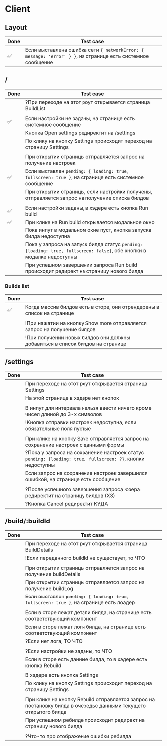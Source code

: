 # Client

## Layout

| Done | Test case                                                                                                  |
| ---- | ---------------------------------------------------------------------------------------------------------- |
| ✅   | Если выставлена ошибка сети `{ networkError: { message: 'error' } }`, на странице есть системное сообщение |

## /

| Done | Test case                                                                                                            |
| ---- | -------------------------------------------------------------------------------------------------------------------- |
|      | ?При переходе на этот роут открывается страница BuildList                                                            |
|      |                                                                                                                      |
| ✅   | Если настройки не заданы, на странице есть системное сообщение                                                       |
|      | Кнопка Open settings редиректит на /settings                                                                         |
|      | По клику на кнопку Settings происходит переход на страницу Settings                                                  |
|      |                                                                                                                      |
|      | При открытии страницы отправляется запрос на получение настроек                                                      |
| ✅   | Если выставлен `pending: { loading: true, fullscreen: true }`, на странице есть системное сообщение                  |
|      | При открытии страницы, если настройки получены, отправляется запрос на получение списка билдов                       |
|      |                                                                                                                      |
| ✅   | Если настройки заданы, в хэдере есть кнопка Run build                                                                |
| ✅   | При клике на Run build открывается модальное окно                                                                    |
|      | Пока инпут в модальном окне пуст, кнопка запуска билда недоступна                                                    |
|      | Пока у запроса на запуск билда статус `pending: {loading: true, fullscreen: false}`, обе кнопки в модалке недоступны |
|      | При успешном завершении запроса Run build происходит редирект на страницу нового билда                               |

### Builds list

| Done | Test case                                                                     |
| ---- | ----------------------------------------------------------------------------- |
| ✅   | Когда массив билдов есть в сторе, они отрендерены в список на странице        |
|      |                                                                               |
|      | !При нажатии на кнопку Show more отправляется запрос на получение билдов      |
|      | !При получении новых билдов они должны добавиться в список билдов на странице |

## /settings

| Done | Test case                                                                                                  |
| ---- | ---------------------------------------------------------------------------------------------------------- |
|      | При переходе на этот роут открывается страница Settings                                                    |
|      | На этой странице в хэдере нет кнопок                                                                       |
|      |                                                                                                            |
|      | В инпут для интервала нельзя ввести ничего кроме чисел длиной до 3-х символов                              |
|      | !Кнопка отправки настроек недоступна, если обязательные поля пустые                                        |
|      |                                                                                                            |
|      | При клике на кнопку Save отправляется запрос на сохранение настроек с данными формы                        |
|      | ?Пока у запроса на сохранение настроек статус `pending: {loading: true, fullscreen: ?}`, кнопки недоступны |
|      | Если запрос на сохранение настроек завершился ошибкой, на странице есть сообщение                          |
|      |                                                                                                            |
|      | ?После успешного завершения запроса юзера редиректит на страницу билдов (ХЗ)                               |
|      | ?Кнопка Cancel редиректит КУДА                                                                             |

## /build/:buildId

| Done | Test case                                                                                                       |
| ---- | --------------------------------------------------------------------------------------------------------------- |
|      | При переходе на этот роут открывается страница BuildDetails                                                     |
|      | !Если переданного buildId не существует, то ЧТО                                                                 |
|      |                                                                                                                 |
|      | При открытии страницы отправляется запрос на получение buildDetails                                             |
|      | При открытии страницы отправляется запрос на получение buildLog                                                 |
|      | Если выставлен `pending: { loading: true, fullscreen: true }`, на странице есть лоадер                          |
|      |                                                                                                                 |
|      | Если в сторе лежат детали билда, на странице есть соответствующий компонент                                     |
|      | Если в сторе лежат логи билда, на странице есть соответствующий компонент                                       |
|      | ?Если нет лога, ТО ЧТО                                                                                          |
|      |                                                                                                                 |
|      | ?Если настройки не заданы, то ЧТО                                                                               |
|      | Если в сторе есть данные билда, то в хэдере есть кнопка Rebuild                                                 |
|      |                                                                                                                 |
|      | В хэдере есть кнопка Settings                                                                                   |
|      | По клику на кнопку Settings происходит переход на страницу Settings                                             |
|      |                                                                                                                 |
|      | При клике на кнопку Rebuild отправляется запрос на постановку билда в очередьс данными текущего открытого билда |
|      | При успешном ребилде происходит редирект на страницу нового билда                                               |
|      |                                                                                                                 |
|      | ?Что-то про отображение ошибки ребилда                                                                          |
